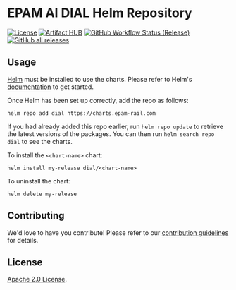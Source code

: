 # EPAM AI DIAL Helm Repository

[![License](https://img.shields.io/github/license/epam/ai-dial-helm?color=blue&labelColor=2B3137)](https://github.com/epam/ai-dial-helm/blob/main/LICENSE)
[![Artifact HUB](https://img.shields.io/endpoint?url=https://artifacthub.io/badge/repository/epam&labelColor=2B3137&color=30C151)](https://artifacthub.io/packages/search?repo=epam)
[![GitHub Workflow Status (Release)](https://img.shields.io/github/actions/workflow/status/epam/ai-dial-helm/release.yaml?logo=github&label=Release%20Charts&logoColor=959DA5&labelColor=2B3137&color=30C151)](https://github.com/epam/ai-dial-helm/actions/workflows/release.yaml)
[![GitHub all releases](https://img.shields.io/github/downloads/epam/ai-dial-helm/total?logo=github&label=Chart%20Downloads&logoColor=959DA5&labelColor=2B3137&color=30C151)](https://github.com/epam/ai-dial-helm/releases)

## Usage

[Helm](https://helm.sh) must be installed to use the charts.  Please refer to
Helm's [documentation](https://helm.sh/docs) to get started.

Once Helm has been set up correctly, add the repo as follows:

```console
helm repo add dial https://charts.epam-rail.com
```

If you had already added this repo earlier, run `helm repo update` to retrieve
the latest versions of the packages.  You can then run `helm search repo
dial` to see the charts.

To install the `<chart-name>` chart:

```console
helm install my-release dial/<chart-name>
```

To uninstall the chart:

```console
helm delete my-release
```

## Contributing

<!-- Keep full URL links to repo files because this README syncs from main to gh-pages.  -->
We'd love to have you contribute! Please refer to our [contribution guidelines](https://github.com/epam/ai-dial-helm/blob/main/CONTRIBUTING.md) for details.

## License

<!-- Keep full URL links to repo files because this README syncs from main to gh-pages.  -->
[Apache 2.0 License](https://github.com/epam/ai-dial-helm/blob/main/LICENSE).
